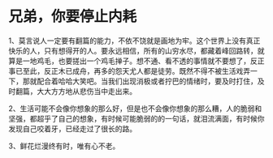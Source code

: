 # 兄弟，你要停止内耗

1、莫言说人一定要有翻篇的能力，不依不饶就是画地为牢。这个世界上没有真正快乐的人，只有想得开的人。要永远相信，所有的山穷水尽，都藏着峰回路转，就算是一地鸡毛，也要搓出一个鸡毛掸子。想不通、看不透的事情就不要想了，反正事已至此，反正木已成舟，再多的怨天尤人都是徒劳。既然不得不被生活戏弄一下，那就配合着哈哈大笑吧。当我们出现消极或者拧巴的情绪时，要及时打住，及时翻篇，大大方方地从悲伤当中走出来。


2、生活可能不会像你想象的那么好，但是也不会像你想象的那么糟，人的脆弱和坚强，都超乎了自己的想象，有时候可能脆弱的的一句话，就泪流满面，有时候你发现自己咬着牙，已经走过了很长的路。

3、鲜花烂漫终有时，唯有心不老。


